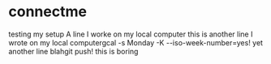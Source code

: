 # connectme
testing my setup
A line I worke on my local computer
this is another line I wrote on my local computergcal -s Monday -K --iso-week-number=yes!
yet another line blahgit push!
this is boring

